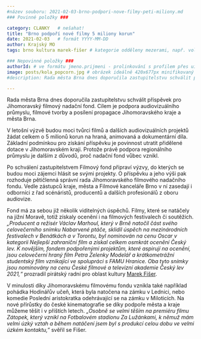 ```yaml
---
#název souboru: 2021-02-03-brno-podpori-nove-filmy-peti-miliony.md
### Povinné položky ###

category: CLANKY   # nešahat!
title: "Brno podpoří nové filmy 5 miliony korun"
date: 2021-02-03   # formát YYYY-MM-DD
author: Krajský MO
tags: brno kultura marek-fišer # kategorie odděleny mezerami, např. volby zemědělství životní-prostředí piráti (viz https://jihomoravsky.pirati.cz/tags/)

### Nepovinné položky ###
authorId: # ve formátu jmeno.prijmeni - prolinkování s profilem přes uid
image: posts/kola_popcorn.jpg # obrázek ideálně 420x677px minifikovaný přes https://tinypng.com/
#description: Rada města Brna dnes doporučila zastupitelstvu schválit příspěvek pro Jihomoravský filmový nadační fond.

---
```


Rada města Brna dnes doporučila zastupitelstvu schválit příspěvek pro Jihomoravský filmový nadační fond. Cílem je podpora audiovizuálního průmyslu, filmové tvorby a posílení propagace Jihomoravského kraje a města Brna.

V letošní výzvě budou moci tvůrci filmů a dalších audiovizuálních projektů žádat celkem o 5 milionů korun na hraná, animovaná a dokumentární díla. Základní podmínkou pro získání příspěvku je povinnost utratit přidělené dotace v Jihomoravském kraji. Protože právě podpora regionálního průmyslu je dalším z důvodů, proč nadační fond vůbec vznikl. 

Po schválení zastupitelstvem Filmový fond připraví výzvy, do kterých se budou moci zájemci hlásit se svými projekty. O příspěvku a jeho výši pak rozhoduje pětičlenná správní rada Jihomoravského filmového nadačního fondu. Vedle zástupců kraje, města a Filmové kanceláře Brno v ní zasedají i odborníci z řad scénáristů, producentů a dalších profesionálů z oboru audiovize. 

Fond má za sebou již několik viditelných úspěchů. Filmy, které se natáčely na jižní Moravě, totiž získaly ocenění i na filmových festivalech či soutěžích. *„Producent a režisér Václav Marhoul, který v Brně natočil část svého celovečerního snímku Nabarvené ptáče, sklidil úspěch na mezinárodních festivalech v Benátkách a v Torontu, byl nominován na cenu Oscar v kategorii Nejlepší zahraniční film a získal celkem osmkrát ocenění Český lev. K novějším, fondem podpořenými projektům, které aspirují na ocenění, jsou celovečerní hraný film Petra Zelenky Modelář a krátkometrážní studentský film vznikající ve spolupráci s FAMU Hranice. Oba tyto snímky jsou nominovány na cenu České filmové a televizní akademie Český lev 2021,“* prozradil pirátský radní pro oblast kultury [Marek Fišer](https://jihomoravsky.pirati.cz/lide/marek-fiser/).

V minulosti díky Jihomoravskému filmovému fondu vznikla také například pohádka Hodinářův učeň, která byla natočena na zámku v Lednici, nebo komedie Poslední aristokratka odehrávající se na zámku v Miloticích. Na nové přírůstky do české kinematografie se díky podpoře města a kraje můžeme těšit i v příštích letech. *„Osobně se velmi těším na premiéru filmu Zátopek, který vznikl na Fotbalovém stadionu Za Lužánkami, k němuž mám velmi úzký vztah a během natáčení jsem byl s produkcí celou dobu ve velmi úzkém kontaktu,”* svěřil se Fišer.

